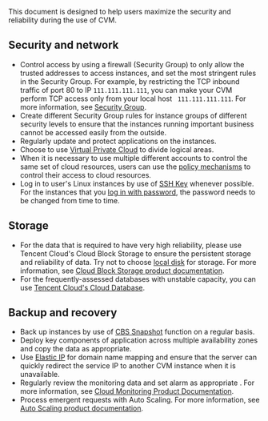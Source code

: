 This document is designed to help users maximize the security and reliability during the use of CVM.

## Security and network

- Control access by using a firewall (Security Group) to only allow the trusted addresses to access instances, and set the most stringent rules in the Security Group. For example, by restricting the TCP inbound traffic of port 80 to IP `111.111.111.111`, you can make your CVM perform TCP access only from your local host ` 111.111.111.111`. For more information, see [Security Group](/doc/product/213/5221).
- Create different Security Group rules for instance groups of different security levels to ensure that the instances running important business cannot be accessed easily from the outside.
- Regularly update and protect applications on the instances.
- Choose to use [Virtual Private Cloud](/doc/product/213/5227) to divide logical areas.
- When it is necessary to use multiple different accounts to control the same set of cloud resources, users can use the [policy mechanisms](https://cloud.tencent.com/doc/product/378/4513) to control their access to cloud resources.
- Log in to user's Linux instances by use of [SSH Key](/doc/product/213/6092) whenever possible. For the instances that you [log in with password](/doc/product/213/6093), the password needs to be changed from time to time.

## Storage

- For the data that is required to have very high reliability, please use Tencent Cloud's Cloud Block Storage to ensure the persistent storage and reliability of data. Try not to choose [local disk](/doc/product/213/5798) for storage. For more information, see [Cloud Block Storage product documentation](https://cloud.tencent.com/doc/product/362).
- For the frequently-assessed databases with unstable capacity, you can use [Tencent Cloud's Cloud Database](https://cloud.tencent.com/product/cdb-overview.html).

## Backup and recovery

- Back up instances by use of [CBS Snapshot](/doc/product/362/5754) function on a regular basis.
- Deploy key components of application across multiple availability zones and copy the data as appropriate.
- Use [Elastic IP](/doc/product/213/5733) for domain name mapping and ensure that the server can quickly redirect the service IP to another CVM instance when it is unavailable.
- Regularly review the monitoring data and set alarm as appropriate . For more information, see [Cloud Monitoring Product Documentation](https://cloud.tencent.com/doc/product/248).
- Process emergent requests with Auto Scaling. For more information, see [Auto Scaling product documentation](https://cloud.tencent.com/doc/product/377).
